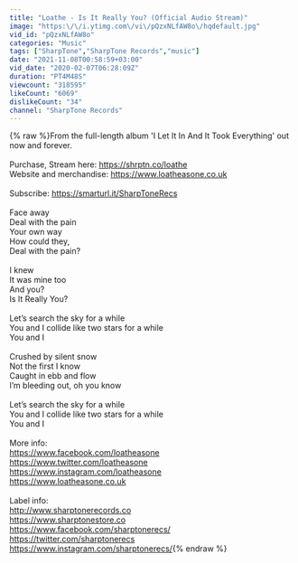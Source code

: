 ```yaml
---
title: "Loathe - Is It Really You? (Official Audio Stream)"
image: "https:\/\/i.ytimg.com\/vi\/pQzxNLfAW8o\/hqdefault.jpg"
vid_id: "pQzxNLfAW8o"
categories: "Music"
tags: ["SharpTone","SharpTone Records","music"]
date: "2021-11-08T00:58:59+03:00"
vid_date: "2020-02-07T06:28:09Z"
duration: "PT4M48S"
viewcount: "318595"
likeCount: "6069"
dislikeCount: "34"
channel: "SharpTone Records"
---
```

{% raw %}From the full-length album 'I Let It In And It Took Everything' out now and forever. <br /><br />Purchase, Stream here: <a rel="nofollow" target="blank" href="https://shrptn.co/loathe">https://shrptn.co/loathe</a><br />Website and merchandise: <a rel="nofollow" target="blank" href="https://www.loatheasone.co.uk">https://www.loatheasone.co.uk</a><br /><br />Subscribe: <a rel="nofollow" target="blank" href="https://smarturl.it/SharpToneRecs">https://smarturl.it/SharpToneRecs</a><br /><br />Face away<br />Deal with the pain<br />Your own way<br />How could they, <br />Deal with the pain?<br /><br />I knew<br />It was mine too<br />And you?<br />Is It Really You?<br /><br />Let’s search the sky for a while <br />You and I collide like two stars for a while<br />You and I<br /><br />Crushed by silent snow<br />Not the first I know<br />Caught in ebb and flow<br />I’m bleeding out, oh you know<br /><br />Let’s search the sky for a while <br />You and I collide like two stars for a while<br />You and I<br /><br />More info:<br /><a rel="nofollow" target="blank" href="https://www.facebook.com/loatheasone">https://www.facebook.com/loatheasone</a><br /><a rel="nofollow" target="blank" href="https://www.twitter.com/loatheasone">https://www.twitter.com/loatheasone</a><br /><a rel="nofollow" target="blank" href="https://www.instagram.com/loatheasone">https://www.instagram.com/loatheasone</a><br /><a rel="nofollow" target="blank" href="https://www.loatheasone.co.uk">https://www.loatheasone.co.uk</a><br /><br />Label info:<br /><a rel="nofollow" target="blank" href="http://www.sharptonerecords.co">http://www.sharptonerecords.co</a><br /><a rel="nofollow" target="blank" href="https://www.sharptonestore.co">https://www.sharptonestore.co</a><br /><a rel="nofollow" target="blank" href="https://www.facebook.com/sharptonerecs/">https://www.facebook.com/sharptonerecs/</a><br /><a rel="nofollow" target="blank" href="https://twitter.com/sharptonerecs">https://twitter.com/sharptonerecs</a><br /><a rel="nofollow" target="blank" href="https://www.instagram.com/sharptonerecs/">https://www.instagram.com/sharptonerecs/</a>{% endraw %}
